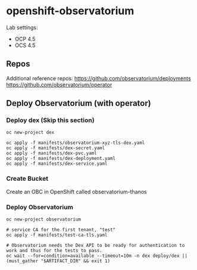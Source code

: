 # openshift-observatorium

Lab settings:

- OCP 4.5
- OCS 4.5

## Repos

Additional reference repos:
    https://github.com/observatorium/deployments
    https://github.com/observatorium/operator

## Deploy Observatorium (with operator)

### Deploy dex (Skip this section)

    oc new-project dex
    
    oc apply -f manifests/observatorium-xyz-tls-dex.yaml
    oc apply -f manifests/dex-secret.yaml
    oc apply -f manifests/dex-pvc.yaml
    oc apply -f manifests/dex-deployment.yaml
    oc apply -f manifests/dex-service.yaml

### Create Bucket

  Create an OBC in OpenShift called observatorium-thanos


### Deploy Observatorium
    oc new-project observatorium
    
    # service CA for the first tenant, "test"
    oc apply -f manifests/test-ca-tls.yaml

    # Observatorium needs the Dex API to be ready for authentication to work and thus for the tests to pass.
    oc wait --for=condition=available --timeout=10m -n dex deploy/dex || (must_gather "$ARTIFACT_DIR" && exit 1)
